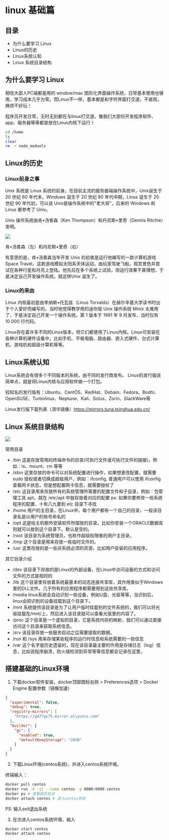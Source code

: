 # linux 基础篇

## 目录

- 为什么要学习 Linux
- Linux的历史
- Linux系统认知
- Linux 系统目录结构


## 为什么要学习 Linux

相信大部人PC端都是用的 window/mac 图形化界面操作系统，日常基本使用也够用，学习成本几乎为零。而Linux不一样，基本都是和字符界面打交道，不直观，麻烦不好玩！

程序员开发日常，无时无刻都在与linux打交道，像我们大部份开发程序软件、app、服务器等等都是放在Linux内核下运行！

``` BASH
cd /home
ls
clear
rm -r node_moduels
```

## Linux的历史

### Linux前身之事

Unix 系统是 Linux 系统的前身。在目前主流的服务器端操作系统中，Unix诞生于 20 世纪 60 年代末，Windows 诞生于 20 世纪 80 年代中期，Linux 诞生于 20 世纪 90 年代初，可以说 Unix是操作系统中的"老大哥"，后来的 Windows 和 Linux 都参考了 Unix。

Unix 操作系统由肯•汤普森（Ken Thompson）和丹尼斯•里奇（Dennis Ritchie）发明。

<div>
<img src="http://p0.itc.cn/images01/20201128/18c4dfa8f97144eeaf0210151caba562.jpeg" />
<p>肯•汤普森（左）和丹尼斯•里奇（右）</p>
</div>

有意思的是，肯•汤普森当年开发 Unix 的初衷是运行他编写的一款计算机游戏 Space Travel，这款游戏模拟太阳系天体运动，由玩家驾驶飞船，观赏景色并尝试在各种行星和月亮上登陆。他先后在多个系统上试验，但运行效果不甚理想，于是决定自己开发操作系统，就这样Unix 诞生了。

### Linux的来由

Linux 内核最初是由李纳斯•托瓦兹（Linus Torvalds）在赫尔辛基大学读书时出于个人爱好而编写的，当时他觉得教学用的迷你版 Unix 操作系统 Minix 太难用了，于是决定自己开发一个操作系统。第 1 版本于 1991 年 9 月发布，当时仅有 10 000 行代码。

Linux存在着许多不同的Linux版本，但它们都使用了Linux内核。Linux可安装在各种计算机硬件设备中，比如手机、平板电脑、路由器、嵌入式硬件、台式计算机、游戏机和超级计算机等等。

## Linux系统认知

Linux系统会有很多个不同版本的系统，由不同的发行商发布。
Linux的发行版说简单点，就是将Linux内核与应用软件做一个打包。

较知名的发行版有：Ubuntu、CentOS、RedHat、Debain、Fedora、Bodhi、OpenSUSE、Turbolinux、Neptune、Kali、Solus、Zorin、SlackWare等

Linux发行版下载列表（清华镜像）https://mirrors.tuna.tsinghua.edu.cn/

## Linux 系统目录结构

<img src="https://segmentfault.com/img/remote/1460000038497713/view" />

常用目录

- /bin 这是存放常用的终端命令的目录(可执行文件或可执行文件的链接)，例如：ls、mount、rm 等等
- /sbin 这里存放的命令可以对系统配置进行操作，如果想更改配置，就需要 sudo 授权或者切换成超级用户，例如：ifconfig, 普通用户可以使用 ifconfig 查看网卡状态，但是想配置网卡信息，就需要授权了
- /etc 这目录用来存放所有的系统管理所需要的配置文件和子目录，例如：包管理工具 apt，就在 /etc/apt 中就存放着对应的配置
ps: 如果你要修改一些系统程序的配置，十有八九要到 etc 目录下寻找
- /home 用户的主目录，在Linux中，每个用户都有一个自己的目录，一般该目录名是以用户的账号命名的
- /opt 这是给主机额外安装软件所摆放的目录。比如你安装一个ORACLE数据库则就可以放到这个目录下。默认是空的。
- /root 该目录为系统管理员，也称作超级权限者的用户主目录。
- /tmp 这个目录是用来存放一些临时文件的。
- /usr 这里存放的是一些非系统必须的资源，比如用户安装的应用程序。


其它目录介绍

- /dev 该目录下存放的是Linux的外部设备，在Linux中访问设备的方式和访问文件的方式是相同的
- /lib 这个目录里存放着系统最基本的动态连接共享库，其作用类似于Windows里的DLL文件。几乎所有的应用程序都需要用到这些共享库。
- /media linux系统会自动识别一些设备，例如U盘、光驱等等，当识别后，linux会把识别的设备挂载到这个目录下。
- /mnt 系统提供该目录是为了让用户临时挂载别的文件系统的，我们可以将光驱挂载在/mnt/上，然后进入该目录就可以查看光驱里的内容了。
- /proc 这个目录是一个虚拟的目录，它是系统内存的映射，我们可以通过直接访问这个目录来获取系统信息。
- /srv 该目录存放一些服务启动之后需要提取的数据。
- /run 和 /sys 用来存储某些程序的运行时信息和系统需要的一些信息
- /var 这个名字是历史遗留的，现在该目录最主要的作用是存储日志（log）信息，比如说程序崩溃，防火墙检测到异常等等信息都会记录在这里。



## 搭建基础的Linux环境

1. 下载docker软件安装，docker顶部图标右侧 > Preferences选项 > Docker Engine 配置参数（镜像加速）

``` json
{
  "experimental": false,
  "debug": true,
  "registry-mirrors": [
    "https://gd77gs75.mirror.aliyuncs.com"
  ],
  "builder": {
    "gc": {
      "enabled": true,
      "defaultKeepStorage": "20GB"
    }
  }
}
```

2. 下载Linux环境(centos系统)，并进入centos系统环境。

终端输入：

``` BASH
docker pull centos
docker run -d -it --name centos -p 6000:6000 centos
docker ps # 查看是否启动
docker attach centos # 进入centos系统
```

PS: 输入exit退出系统

3. 在次进入centos系统环境，输入

``` BASH
docker start centos
docker attach centos
```
